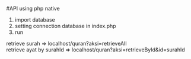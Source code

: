 #API using php native
1. import database
2. setting connection database in index.php
3. run

retrieve surah => localhost/quran?aksi=retrieveAll
<br>
retrieve ayat by surahId => localhost/quran?aksi=retrieveById&id=surahId
